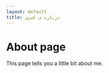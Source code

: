 ```yaml
---
layout: default
title: درباره ی کسری
---
```

# About page

This page tells you a little bit about me.